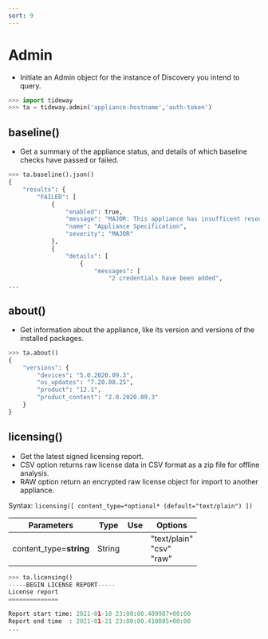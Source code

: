 ```yaml
---
sort: 9
---
```


# Admin

- Initiate an Admin object for the instance of Discovery you intend to query.

```python
>>> import tideway
>>> ta = tideway.admin('appliance-hostname','auth-token')
```

## baseline()

- Get a summary of the appliance status, and details of which baseline checks have passed or failed.

```python
>>> ta.baseline().json()
{
    "results": {
        "FAILED": [
            {
                "enabled": true,
                "message": "MAJOR: This appliance has insufficent resources",
                "name": "Appliance Specification",
                "severity": "MAJOR"
            },
            {
                "details": [
                    {
                        "messages": [
                            "2 credentials have been added",
...
```

## about()

- Get information about the appliance, like its version and versions of the installed packages.

```python
>>> ta.about()
{
    "versions": {
        "devices": "5.0.2020.09.3",
        "os_updates": "7.20.08.25",
        "product": "12.1",
        "product_content": "2.0.2020.09.3"
    }
}
```

## licensing()

- Get the latest signed licensing report.
- CSV option returns raw license data in CSV format as a zip file for offline analysis.
- RAW option return an encrypted raw license object for import to another appliance.

Syntax: `licensing([ content_type=*optional* (default="text/plain") ])`

| Parameters | Type | Use | Options
| - | - | - | -
| content_type=**string** | String | | "text/plain"<br>"csv"<br>"raw" |

```python
>>> ta.licensing()
-----BEGIN LICENSE REPORT-----
License report
==============

Report start time: 2021-01-18 23:00:00.409987+00:00
Report end time  : 2021-01-21 23:00:00.410085+00:00
...
```